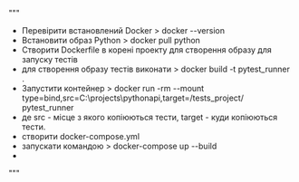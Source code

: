 """
- Перевірити встановлений Docker > docker --version
- Встановити образ Python > docker pull python
- Створити Dockerfile в корені проекту для створення образу для запуску тестів
- для створення образу тестів виконати > docker build -t pytest_runner .
- Запустити контейнер > docker run -rm --mount type=bind,src=C:\projects\pythonapi,target=/tests_project/ pytest_runner
- де src - місце з якого копіюються тести, target - куди копіюються тести.
- створити docker-compose.yml
- запускати командою > docker-compose up --build
- 
"""